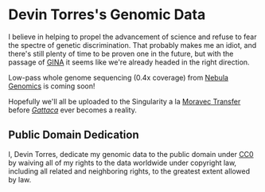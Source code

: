 # Devin Torres's Genomic Data

I believe in helping to propel the advancement of science and refuse to fear
the spectre of genetic discrimination. That probably makes me an idiot, and
there's still plenty of time to be proven one in the future, but with the
passage of [GINA][1] it seems like we're already headed in the right direction.

Low-pass whole genome sequencing (0.4x coverage) from [Nebula Genomics][2] is
coming soon!

Hopefully we'll all be uploaded to the Singularity a la [Moravec Transfer][3]
before [*Gattaca*][4] ever becomes a reality.

## Public Domain Dedication

I, Devin Torres, dedicate my genomic data to the public domain under
[CC0](LICENSE) by waiving all of my rights to the data worldwide under
copyright law, including all related and neighboring rights, to the greatest
extent allowed by law.

[1]: https://www.govtrack.us/congress/bills/110/hr493/text
[2]: https://www.nebula.org/
[3]: http://everything2.com/title/Moravec+Transfer
[4]: https://www.imdb.com/title/tt0119177/
